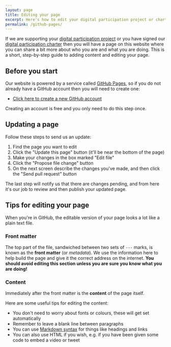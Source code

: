 ```yaml
---
layout: page
title: Editing your page
excerpt: Here's how to edit your digital participation project or charter signatory page.
permalink: /github-pages/
---
```


If we are supporting your [digital participation project](/projects/) or you have signed our [digital participation charter](/charter/) then you will have a page on this website where you can share a bit more about who you are and what you are doing. This is a short, step-by-step guide to adding content and editing your page.

## Before you start

Our website is powered by a service called [GitHub Pages](https://pages.github.com/), so if you do not already have a GitHub account then you will need to create one:

* [Click here to create a new GitHub account](https://github.com/join)

Creating an account is free and you only need to do this step once.

## Updating a page

Follow these steps to send us an update:

1. Find the page you want to edit
2. Click the "Update this page" button (it'll be near the bottom of the page)
3. Make your changes in the box marked "Edit file"
4. Click the "Propose file change" button
5. On the next screen describe the changes you've made, and then click the "Send pull request" button

The last step will notify us that there are changes pending, and from here it's our job to review and then publish your updated page.

## Tips for editing your page

When you're in GitHub, the editable version of your page looks a lot like a plain text file.

### Front matter

The top part of the file, sandwiched between two sets of `---` marks, is known as the **front matter** (or *metadata*). We use the information here to help build the page and give it the correct address on the internet. **You should avoid editing this section unless you are sure you know what you are doing!**

### Content

Immediately after the front matter is the **content** of the page itself.

Here are some useful tips for editing the content:

* You don't need to worry about fonts or colours, these will get set automatically
* Remember to leave a blank line between paragraphs
* You can use [Markdown syntax](https://help.github.com/articles/markdown-basics/) for things like headings and links
* You can also use HTML if you wish, e.g. if you have been given some code to embed a video or tweet